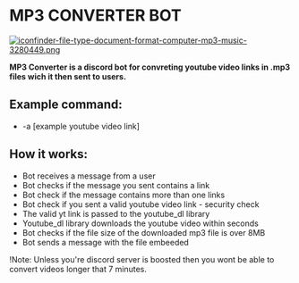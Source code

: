 # MP3 CONVERTER BOT

[![iconfinder-file-type-document-format-computer-mp3-music-3280449.png](https://i.postimg.cc/02fN6DTK/iconfinder-file-type-document-format-computer-mp3-music-3280449.png)](https://postimg.cc/Yhv7ZGqt)

__MP3 Converter is a discord bot for convreting youtube video links in .mp3 files wich it then sent to users.__


## Example command:
 * -a [example youtube video link]
 
 
## How it works:
 * Bot receives a message from a user
 * Bot checks if the message you sent contains a link
 * Bot check if the message contains more than one links
 * Bot check if you sent a valid youtube video link - security check
 * The valid yt link is passed to the youtube_dl library
 * Youtube_dl library downloads the youtube video within seconds
 * Bot checks if the file size of the downloaded mp3 file is over 8MB
 * Bot sends a message with the file embeeded

!Note: Unless you're discord server is boosted then you wont be able to convert videos longer that 7 minutes.
 
 
